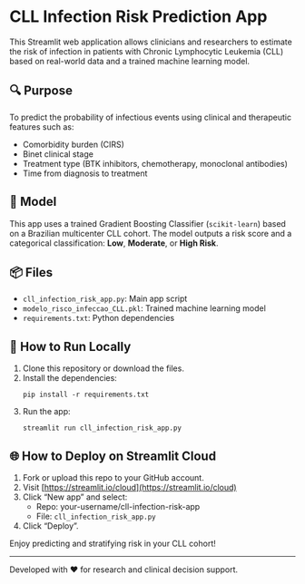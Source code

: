 # CLL Infection Risk Prediction App

This Streamlit web application allows clinicians and researchers to estimate the risk of infection in patients with Chronic Lymphocytic Leukemia (CLL) based on real-world data and a trained machine learning model.

## 🔍 Purpose

To predict the probability of infectious events using clinical and therapeutic features such as:

- Comorbidity burden (CIRS)
- Binet clinical stage
- Treatment type (BTK inhibitors, chemotherapy, monoclonal antibodies)
- Time from diagnosis to treatment

## 🧠 Model

This app uses a trained Gradient Boosting Classifier (`scikit-learn`) based on a Brazilian multicenter CLL cohort. The model outputs a risk score and a categorical classification: **Low**, **Moderate**, or **High Risk**.

## 📦 Files

- `cll_infection_risk_app.py`: Main app script
- `modelo_risco_infeccao_CLL.pkl`: Trained machine learning model
- `requirements.txt`: Python dependencies

## 🚀 How to Run Locally

1. Clone this repository or download the files.
2. Install the dependencies:
   ```
   pip install -r requirements.txt
   ```
3. Run the app:
   ```
   streamlit run cll_infection_risk_app.py
   ```

## 🌐 How to Deploy on Streamlit Cloud

1. Fork or upload this repo to your GitHub account.
2. Visit [https://streamlit.io/cloud](https://streamlit.io/cloud)
3. Click “New app” and select:
   - Repo: your-username/cll-infection-risk-app
   - File: `cll_infection_risk_app.py`
4. Click “Deploy”.

Enjoy predicting and stratifying risk in your CLL cohort!

---

Developed with ❤️ for research and clinical decision support.